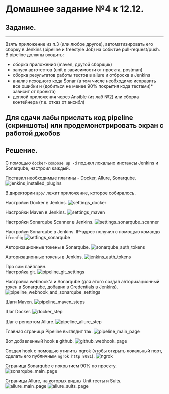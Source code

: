 # Домашнее задание №4 к 12.12.

## Задание. 
---

Взять приложение из п.3 (или любое другое), автоматизировать его сборку в Jenkins (pipeline и freestyle Job) на событие pull-request/push.
В pipeline должны входить:
- сборка приложения (maven, другой сборщик)
- запуск автотестов (unit в зависимости от проекта, postman)
- сборка результатов работы тестов в allure и отброска в Jenkins
- анализ исходного кода Sonar (в том числе необходимо исправить все ошибки и (добиться не менее 90% покрытия кода тестами)* зависит от проекта)
- деплой приложения через Ansible (из лаб №2) или сборка контейнера (т.е. отказ от ансибл)

Для сдачи лабы прислать код pipeline (скриншоты) или продемонстрировать экран с работой джобов
---

## Решение.

С помощью `docker-compose up -d` поднял локально инстансы Jenkins и Sonarqube, настроил каждый.

Поставил необходимые плагины - Docker, Allure, Sonarqube.
![jenkins_installed_plugins](./images/jenkins_installed_plugins.jpg)

В директории `app/` лежит приложение, которое собиралось.

Настройки Docker в Jenkins.
![settings_docker](./images/settings_docker.jpg)

Настройки Maven в Jenkins.
![settings_maven](./images/settings_maven.jpg)

Настройки Sonarqube Scanner в Jenkins.
![settings_sonarqube_scanner](./images/settings_sonarqube_scanner.jpg)

Настройки Sonarqube в Jenkins.
IP-адрес получил с помощью команды `ifconfig`
![settings_sonarqube](./images/settings_sonarqube.jpg)

Авторизационные токены в Sonarqube.
![sonarqube_auth_tokens](./images/sonarqube_auth_tokens.jpg)

Авторизационные токены в Jenkins.
![jenkins_auth_tokens](./images/jenkins_auth_tokens.jpg)

Про сам пайплайн.  
Настройка git.
![pipeline_git_settings](./images/pipeline_git_settings.jpg)

Настройка webhook'а и Sonarqube (для этого создал авторизационный токен в Sonarqube, добавил в Credentials в Jenkins).
![pipeline_webhook_and_sonarqube_settings](./images/pipeline_webhook_and_sonarqube_settings.jpg)  

Шаги Maven.
![pipeline_maven_steps](./images/pipeline_maven_steps.jpg)

Шаг Docker.
![docker_step](./images/docker_step.jpg)

Шаг с репортом Allure.
![pipeline_allure_step](./images/pipeline_allure_step.jpg)

Главная страница Pipeline выглядит так.
![pipeline_main_page](./images/pipeline_main_page.jpg)

Вот добавленный hook в github.
![github_webhook_page](./images/github_webhook_page.jpg)

Создал hook с помощью утилиты ngrok (чтобы открыть локальный порт, сделать его публичным `ngrok http 8081`).
![ngrok](./images/ngrok.jpg)

Страница Sonarqube с покрытием 90% по проекту.
![sonarqube_main_page](./images/sonarqube_main_page.jpg)

Страницы Allure, на которых видны Unit тесты и Suits.
![allure_main_page](./images/allure_main_page.jpg)
![allure_suits_page](./images/allure_suits_page.jpg)